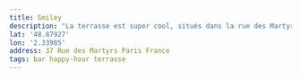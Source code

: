 ```yaml
---
title: Smiley
description: "La terrasse est super cool, situés dans la rue des Martyrs, on peut observer les passants dans cette rue commerçante."
lat: '48.87927'
lon: '2.33985'
address: 37 Rue des Martyrs Paris France
tags: bar happy-hour terrasse
---
```

